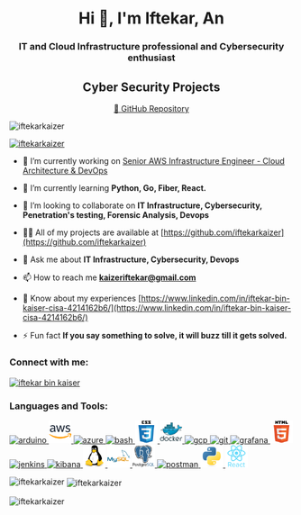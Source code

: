 <h1 align="center">Hi 👋, I'm Iftekar, An </h1>
<h3 align="center">IT and Cloud Infrastructure professional and Cybersecurity enthusiast</h3>
<h2 align="center">
   Cyber Security Projects
</h2>

<p align="center">
  <a href="https://github.com/iftekarkaizer/Penetration-Testing-Forensic-Analysis.git">
    🔗 GitHub Repository
  </a>
</p>


<p align="left"> <img src="https://komarev.com/ghpvc/?username=iftekarkaizer&label=Profile%20views&color=0e75b6&style=flat" alt="iftekarkaizer" /> </p>

<p align="left"> <a href="https://github.com/ryo-ma/github-profile-trophy"><img src="https://github-profile-trophy.vercel.app/?username=iftekarkaizer" alt="iftekarkaizer" /></a> </p>

- 🔭 I’m currently working on [Senior AWS Infrastructure Engineer - Cloud Architecture & DevOps](https://www.upwork.com/freelancers/~0107a3ef1b47397c50?mp_source=share)

- 🌱 I’m currently learning **Python, Go, Fiber, React.**

- 👯 I’m looking to collaborate on **IT Infrastructure, Cybersecurity, Penetration's testing, Forensic Analysis, Devops**

- 👨‍💻 All of my projects are available at [https://github.com/iftekarkaizer](https://github.com/iftekarkaizer)

- 💬 Ask me about **IT Infrastructure, Cybersecurity, Devops**

- 📫 How to reach me **kaizeriftekar@gmail.com**

- 📄 Know about my experiences [https://www.linkedin.com/in/iftekar-bin-kaiser-cisa-4214162b6/](https://www.linkedin.com/in/iftekar-bin-kaiser-cisa-4214162b6/)

- ⚡ Fun fact **If you say something to solve, it will buzz till it gets solved.**

<h3 align="left">Connect with me:</h3>
<p align="left">
<a href="https://linkedin.com/in/iftekar bin kaiser" target="blank"><img align="center" src="https://raw.githubusercontent.com/rahuldkjain/github-profile-readme-generator/master/src/images/icons/Social/linked-in-alt.svg" alt="iftekar bin kaiser" height="30" width="40" /></a>
</p>

<h3 align="left">Languages and Tools:</h3>
<p align="left"> <a href="https://www.arduino.cc/" target="_blank" rel="noreferrer"> <img src="https://cdn.worldvectorlogo.com/logos/arduino-1.svg" alt="arduino" width="40" height="40"/> </a> <a href="https://aws.amazon.com" target="_blank" rel="noreferrer"> <img src="https://raw.githubusercontent.com/devicons/devicon/master/icons/amazonwebservices/amazonwebservices-original-wordmark.svg" alt="aws" width="40" height="40"/> </a> <a href="https://azure.microsoft.com/en-in/" target="_blank" rel="noreferrer"> <img src="https://www.vectorlogo.zone/logos/microsoft_azure/microsoft_azure-icon.svg" alt="azure" width="40" height="40"/> </a> <a href="https://www.gnu.org/software/bash/" target="_blank" rel="noreferrer"> <img src="https://www.vectorlogo.zone/logos/gnu_bash/gnu_bash-icon.svg" alt="bash" width="40" height="40"/> </a> <a href="https://www.w3schools.com/css/" target="_blank" rel="noreferrer"> <img src="https://raw.githubusercontent.com/devicons/devicon/master/icons/css3/css3-original-wordmark.svg" alt="css3" width="40" height="40"/> </a> <a href="https://www.docker.com/" target="_blank" rel="noreferrer"> <img src="https://raw.githubusercontent.com/devicons/devicon/master/icons/docker/docker-original-wordmark.svg" alt="docker" width="40" height="40"/> </a> <a href="https://cloud.google.com" target="_blank" rel="noreferrer"> <img src="https://www.vectorlogo.zone/logos/google_cloud/google_cloud-icon.svg" alt="gcp" width="40" height="40"/> </a> <a href="https://git-scm.com/" target="_blank" rel="noreferrer"> <img src="https://www.vectorlogo.zone/logos/git-scm/git-scm-icon.svg" alt="git" width="40" height="40"/> </a> <a href="https://grafana.com" target="_blank" rel="noreferrer"> <img src="https://www.vectorlogo.zone/logos/grafana/grafana-icon.svg" alt="grafana" width="40" height="40"/> </a> <a href="https://www.w3.org/html/" target="_blank" rel="noreferrer"> <img src="https://raw.githubusercontent.com/devicons/devicon/master/icons/html5/html5-original-wordmark.svg" alt="html5" width="40" height="40"/> </a> <a href="https://www.jenkins.io" target="_blank" rel="noreferrer"> <img src="https://www.vectorlogo.zone/logos/jenkins/jenkins-icon.svg" alt="jenkins" width="40" height="40"/> </a> <a href="https://www.elastic.co/kibana" target="_blank" rel="noreferrer"> <img src="https://www.vectorlogo.zone/logos/elasticco_kibana/elasticco_kibana-icon.svg" alt="kibana" width="40" height="40"/> </a> <a href="https://www.linux.org/" target="_blank" rel="noreferrer"> <img src="https://raw.githubusercontent.com/devicons/devicon/master/icons/linux/linux-original.svg" alt="linux" width="40" height="40"/> </a> <a href="https://www.mysql.com/" target="_blank" rel="noreferrer"> <img src="https://raw.githubusercontent.com/devicons/devicon/master/icons/mysql/mysql-original-wordmark.svg" alt="mysql" width="40" height="40"/> </a> <a href="https://www.postgresql.org" target="_blank" rel="noreferrer"> <img src="https://raw.githubusercontent.com/devicons/devicon/master/icons/postgresql/postgresql-original-wordmark.svg" alt="postgresql" width="40" height="40"/> </a> <a href="https://postman.com" target="_blank" rel="noreferrer"> <img src="https://www.vectorlogo.zone/logos/getpostman/getpostman-icon.svg" alt="postman" width="40" height="40"/> </a> <a href="https://www.python.org" target="_blank" rel="noreferrer"> <img src="https://raw.githubusercontent.com/devicons/devicon/master/icons/python/python-original.svg" alt="python" width="40" height="40"/> </a> <a href="https://reactjs.org/" target="_blank" rel="noreferrer"> <img src="https://raw.githubusercontent.com/devicons/devicon/master/icons/react/react-original-wordmark.svg" alt="react" width="40" height="40"/> </a> </p>

<p><img align="left" src="https://github-readme-stats.vercel.app/api/top-langs?username=iftekarkaizer&show_icons=true&locale=en&layout=compact" alt="iftekarkaizer" /></p>

<p>&nbsp;<img align="center" src="https://github-readme-stats.vercel.app/api?username=iftekarkaizer&show_icons=true&locale=en" alt="iftekarkaizer" /></p>

<p><img align="center" src="https://github-readme-streak-stats.herokuapp.com/?user=iftekarkaizer&" alt="iftekarkaizer" /></p>
